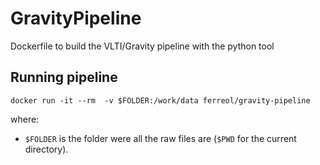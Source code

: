 # GravityPipeline
Dockerfile to build the VLTI/Gravity pipeline with the python tool

## Running pipeline
```
docker run -it --rm  -v $FOLDER:/work/data ferreol/gravity-pipeline
 ```
  where:
  - `$FOLDER` is the folder were all the raw files are (`$PWD` for the current directory).


